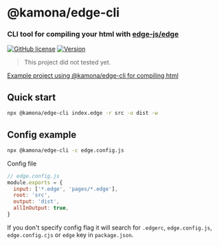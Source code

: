 # @kamona/edge-cli

### CLI tool for compiling your html with [edge-js/edge](https://github.com/edge-js/edge)

[![GitHub license](https://img.shields.io/github/license/Kamona-WD/edge-cli)](https://github.com/Kamona-WD/edge-cli/blob/main/LICENSE)
[![Version](https://img.shields.io/npm/v/@kamona/edge-cli.svg?sanitize=true)](https://www.npmjs.com/package/@kamona/edge-cli)

> This project did not tested yet.

[Example project using @kamona/edge-cli for compiling html](https://github.com/Kamona-WD/starter-dashboard-layout)

## Quick start

```sh
npx @kamona/edge-cli index.edge -r src -o dist -w
```

## Config example

```sh
npx @kamona/edge-cli -c edge.config.js
```

Config file

```js
// edge.config.js
module.exports = {
  input: ['*.edge', 'pages/*.edge'],
  root: 'src',
  output: 'dist',
  allInOutput: true,
}
```

If you don't specify config flag it will search for `.edgerc`, `edge.config.js`, `edge.config.cjs` or `edge` key in `package.json`.
